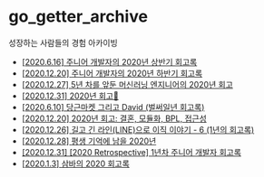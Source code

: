 # go_getter_archive
성장하는 사람들의 경험 아카이빙




- [[2020.6.16] 주니어 개발자의 2020년 상반기 회고록](https://kdinner.tistory.com/83)
- [[2020.12.20] 주니어 개발자의 2020년 하반기 회고록](https://kdinner.tistory.com/97)
- [[2020.12.27] 5년 차를 앞둔 머신러닝 엔지니어의 2020년 회고](https://zzsza.github.io/diary/2020/12/27/2020-retrospect/)
- [[2020.12.31] 2020년 회고📝](https://donghun.dev/2020-Retrospective)
- [[2020.6.10] 당근마켓 그리고 David (벌써일년 회고록)](https://h2s1880.medium.com/%EB%8B%B9%EA%B7%BC%EB%A7%88%EC%BC%93-%EA%B7%B8%EB%A6%AC%EA%B3%A0-david-%EB%B2%8C%EC%8D%A8%EC%9D%BC%EB%85%84-%ED%9A%8C%EA%B3%A0%EB%A1%9D-68c92146bed2)
- [[2020.12.20] 2020년 회고: 결혼, 모듈화, BPL, 접근성](https://www.sungdoo.dev/retrospect/2020)
- [[2020.12.26] 길고 긴 라인(LINE)으로 이직 이야기 - 6 (1년의 회고록)](https://blog.naver.com/gngh0101/222186353442)
- [[2020.12.28] 평생 기억에 남을 2020년](https://minieetea.com/2020/12/archives/6131)
- [[2020.12.31] [2020 Retrospective] 1년차 주니어 개발자 회고록](https://davinci-ai.tistory.com/57)
- [[2020.1.3] 삼바의 2020 회고록](https://sambalim.tistory.com/141)
